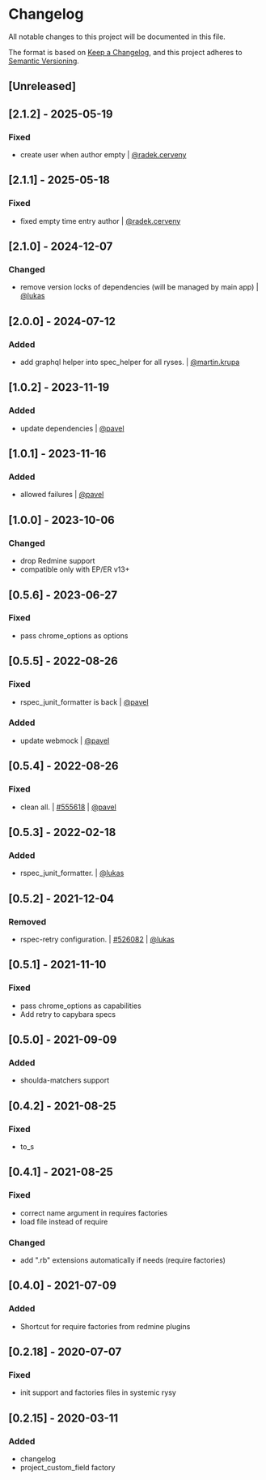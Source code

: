 # Changelog

All notable changes to this project will be documented in this file.

The format is based on [Keep a Changelog](https://keepachangelog.com/en/1.0.0/),
and this project adheres to [Semantic Versioning](https://semver.org/spec/v2.0.0.html).

## [Unreleased]
## [2.1.2] - 2025-05-19
### Fixed
* create user when author empty | [@radek.cerveny](https://git.easy.cz/radek.cerveny)

## [2.1.1] - 2025-05-18
### Fixed
* fixed empty time entry author | [@radek.cerveny](https://git.easy.cz/radek.cerveny)

## [2.1.0] - 2024-12-07
### Changed
* remove version locks of dependencies (will be managed by main app) | [@lukas](https://git.easy.cz/lukas)

## [2.0.0] - 2024-07-12
### Added
* add graphql helper into spec_helper for all ryses. | [@martin.krupa](https://git.easy.cz/martin.krupa)

## [1.0.2] - 2023-11-19
### Added
* update dependencies | [@pavel](https://git.easy.cz/pavel)

## [1.0.1] - 2023-11-16
### Added
* allowed failures | [@pavel](https://git.easy.cz/pavel)

## [1.0.0] - 2023-10-06
### Changed
* drop Redmine support
* compatible only with EP/ER v13+

## [0.5.6] - 2023-06-27
### Fixed
- pass chrome_options as options

## [0.5.5] - 2022-08-26
### Fixed
* rspec_junit_formatter is back | [@pavel](https://git.easy.cz/pavel)

### Added
* update webmock | [@pavel](https://git.easy.cz/pavel)

## [0.5.4] - 2022-08-26
### Fixed
* clean all. | [#555618](https://es.easyproject.com/issues/555618) | [@pavel](https://git.easy.cz/pavel)

## [0.5.3] - 2022-02-18
### Added
* rspec_junit_formatter. | [@lukas](https://git.easy.cz/lukas)

## [0.5.2] - 2021-12-04
### Removed
* rspec-retry configuration. | [#526082](https://es.easyproject.com/issues/526082) | [@lukas](https://git.easy.cz/lukas)

## [0.5.1] - 2021-11-10
### Fixed
- pass chrome_options as capabilities
- Add retry to capybara specs

## [0.5.0] - 2021-09-09
### Added
- shoulda-matchers support

## [0.4.2] - 2021-08-25
### Fixed
- to_s

## [0.4.1] - 2021-08-25
### Fixed
- correct name argument in requires factories
- load file instead of require
### Changed
- add ".rb" extensions automatically if needs (require factories)

## [0.4.0] - 2021-07-09
### Added
- Shortcut for require factories from redmine plugins

## [0.2.18] - 2020-07-07
### Fixed
- init support and factories files in systemic rysy

## [0.2.15] - 2020-03-11
### Added
- changelog
- project_custom_field factory

